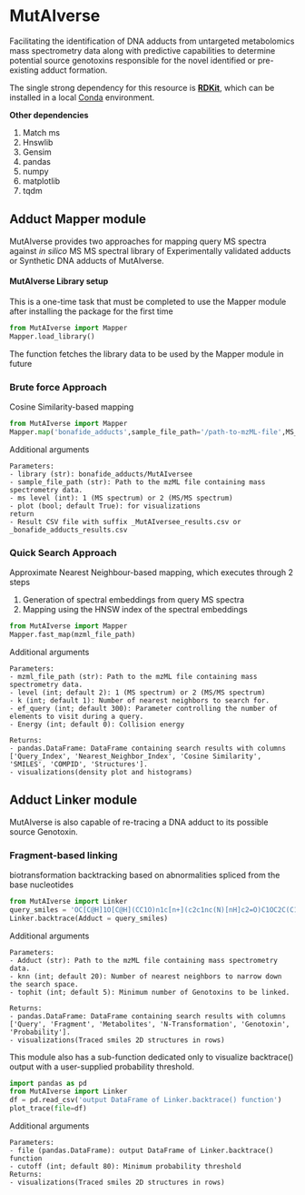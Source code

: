 # MutAIverse
Facilitating the identification of DNA adducts from untargeted metabolomics mass spectrometry data along with predictive capabilities to determine potential source genotoxins responsible for the novel identified or pre-existing adduct formation.


The single strong dependency for this resource is **[RDKit](https://www.rdkit.org/)**, which can be installed in a local [Conda](https://conda.io/) environment.

**Other dependencies**
1. Match ms
2. Hnswlib
3. Gensim
4. pandas
5. numpy
6. matplotlib
7. tqdm


## Adduct Mapper module
MutAIverse provides two approaches for mapping query MS spectra against *in silico* MS MS spectral library of Experimentally validated adducts or Synthetic DNA adducts of MutAIverse.

#### MutAIverse Library setup
This is a one-time task that must be completed to use the Mapper module after installing the package for the first time
```Python
from MutAIverse import Mapper
Mapper.load_library()
```
The function fetches the library data to be used by the Mapper module in future 

### Brute force Approach 
Cosine Similarity-based mapping 

```Python
from MutAIverse import Mapper
Mapper.map('bonafide_adducts',sample_file_path='/path-to-mzML-file',MS_level=1,plot=True)

```

Additional arguments 

    Parameters:
    - library (str): bonafide_adducts/MutAIversee
    - sample_file_path (str): Path to the mzML file containing mass spectrometry data.
    - ms level (int): 1 (MS spectrum) or 2 (MS/MS spectrum)
    - plot (bool; default True): for visualizations
    return
    - Result CSV file with suffix _MutAIversee_results.csv or _bonafide_adducts_results.csv



### Quick Search Approach 
Approximate Nearest Neighbour-based mapping, which executes through 2 steps
1. Generation of spectral embeddings from query MS spectra
2. Mapping using the HNSW index of the spectral embeddings

```python
from MutAIverse import Mapper
Mapper.fast_map(mzml_file_path)

```

Additional arguments 

    Parameters:
    - mzml_file_path (str): Path to the mzML file containing mass spectrometry data.
    - level (int; default 2): 1 (MS spectrum) or 2 (MS/MS spectrum)
    - k (int; default 1): Number of nearest neighbors to search for.
    - ef_query (int; default 300): Parameter controlling the number of elements to visit during a query.
    - Energy (int; default 0): Collision energy
    
    Returns:
    - pandas.DataFrame: DataFrame containing search results with columns ['Query_Index', 'Nearest_Neighbor_Index', 'Cosine Similarity', 'SMILES', 'COMPID', 'Structures'].
    - visualizations(density plot and histograms)


## Adduct Linker module
MutAIverse is also capable of re-tracing a DNA adduct to its possible source Genotoxin.


### Fragment-based linking 
biotransformation backtracking based on abnormalities spliced from the base nucleotides

```python
from MutAIverse import Linker
query_smiles = 'OC[C@H]1O[C@H](CC1O)n1c[n+](c2c1nc(N)[nH]c2=O)C1OC2C(C1O)c1c(O2)cc(c2c1oc(=O)c1c2CCC1=O)OC' 
Linker.backtrace(Adduct = query_smiles)

```

Additional arguments 

    Parameters:
    - Adduct (str): Path to the mzML file containing mass spectrometry data.
    - knn (int; default 20): Number of nearest neighbors to narrow down the search space. 
    - tophit (int; default 5): Minimum number of Genotoxins to be linked.
    
    Returns:
    - pandas.DataFrame: DataFrame containing search results with columns ['Query', 'Fragment', 'Metabolites', 'N-Transformation', 'Genotoxin', 'Probability'].
    - visualizations(Traced smiles 2D structures in rows)


This module also has a sub-function dedicated only to visualize backtrace() output with a user-supplied probability threshold.
```python
import pandas as pd
from MutAIverse import Linker 
df = pd.read_csv('output DataFrame of Linker.backtrace() function')
plot_trace(file=df)
```

Additional arguments 

    Parameters:
    - file (pandas.DataFrame): output DataFrame of Linker.backtrace() function
    - cutoff (int; default 80): Minimum probability threshold 
    Returns:
    - visualizations(Traced smiles 2D structures in rows)
  

